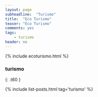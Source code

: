 ```yaml
---
layout: page
subheadline:  "Turismo"
title:  "Eco Turismo"
teaser: "Eco Turismo"
comments: yes
tags:
    - turismo
header: no
---
```


{% include ecoturismo.html %}

### turismo
{: .t60 }

{% include list-posts.html tag='turismo' %}
